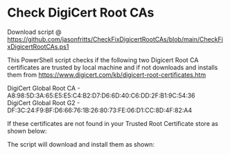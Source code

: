 # Check DigiCert Root CAs
Download script @ https://github.com/jasonfritts/CheckFixDigicertRootCAs/blob/main/CheckFixDigicertRootCAs.ps1

This PowerShell script checks if the following two Digicert Root CA certificates are trusted by local machine and if not downloads and installs them from https://www.digicert.com/kb/digicert-root-certificates.htm

DigiCert Global Root CA - A8:98:5D:3A:65:E5:E5:C4:B2:D7:D6:6D:40:C6:DD:2F:B1:9C:54:36 <br>
DigiCert Global Root G2 - DF:3C:24:F9:BF:D6:66:76:1B:26:80:73:FE:06:D1:CC:8D:4F:82:A4

If these certificates are not found in your Trusted Root Certificate store as shown below:<br>


The script will download and install them as shown:<br>
